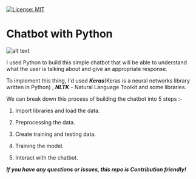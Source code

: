 [![License: MIT](https://img.shields.io/badge/License-MIT-yellow.svg)](https://opensource.org/licenses/MIT)

# Chatbot with Python

![alt text](https://cdn.technologyadvice.com/wp-content/uploads/2018/02/friendly-chatbot-700x408.jpg)

I used Python to build this simple chatbot that will be able to understand what the user is talking about and give an appropriate response.

To implement this thing, I'd used ***Keras***(Keras is a neural networks library written in Python) , ***NLTK*** - Natural Language Toolkit and some libraries.

We can break down this process of building the chatbot into 5 steps :-

1) Import libraries and load the data.

2) Preprocessing the data.

3) Create training and testing data.

4) Training the model.

5) Interact with the chatbot.

***If you have any questions or issues, this repo is Contribution friendly!***
